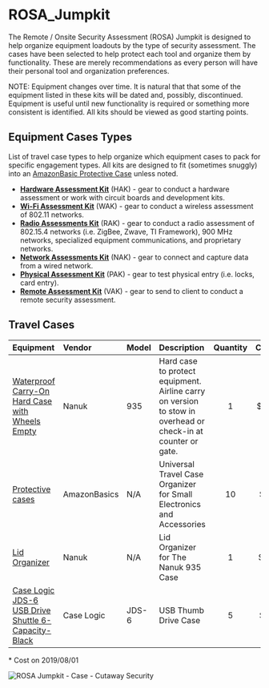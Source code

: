 # ROSA_Jumpkit
The Remote / Onsite Security Assessment (ROSA) Jumpkit is designed to help organize equipment loadouts by the type of security assessment. The cases have been selected to help protect each tool and organize them by functionality. These are merely recommendations as every person will have their personal tool and organization preferences.  

NOTE: Equipment changes over time. It is natural that that some of the equipment listed in these kits will be dated and, possibly, discontinued. Equipment is useful until new functionality is required or something more consistent is identified. All kits should be viewed as good starting points.

## Equipment Cases Types

List of travel case types to help organize which equipment cases to pack for specific engagement types. All kits are designed to fit (sometimes snuggly) into an [AmazonBasic Protective Case](https://www.amazon.com/gp/product/B0748141LD/ref=ppx_yo_dt_b_asin_title_o00_s02?ie=UTF8&psc=1) unless noted.

* [__Hardware Assessment Kit__](./Hardware/README.md) (HAK) - gear to conduct a hardware assessment or work with circuit boards and development kits.
* [__Wi-Fi Assessment Kit__](./Wi-Fi/README.md) (WAK) - gear to conduct a wireless assessment of 802.11 networks.
* [__Radio Assessments Kit__](./Radio/README.md) (RAK) - gear to conduct a radio assessment of 802.15.4 networks (i.e. ZigBee, Zwave, TI Framework), 900 MHz networks, specialized equipment communications, and proprietary networks.
* [__Network Assessments Kit__](./Network/README.md) (NAK) - gear to connect and capture data from a wired network.
* [__Physical Assessment Kit__](./Physical/README.md) (PAK) - gear to test physical entry (i.e. locks, card entry).
* [__Remote Assessment Kit__](./Remote/README.md) (VAK) - gear to send to client to conduct a remote security assessment.

## Travel Cases

| Equipment | Vendor | Model | Description | Quantity | Cost* | Note |
| :--- | :--- | :--- | :--- | :---: | :---: | :--- |
| [Waterproof Carry-On Hard Case with Wheels Empty](https://www.amazon.com/gp/product/B00BP8UL78/ref=ppx_yo_dt_b_asin_title_o00_s00?ie=UTF8&psc=1) | Nanuk | 935 | Hard case to protect equipment. Airline carry on version to stow in overhead or check-in at counter or gate. | 1 | $145 | Versions come with and without foam and lid storage. |
| [Protective cases](https://www.amazon.com/gp/product/B0748141LD/ref=ppx_yo_dt_b_asin_title_o00_s02?ie=UTF8&psc=1) | AmazonBasics | N/A | Universal Travel Case Organizer for Small Electronics and Accessories | 10 | $93 | Outer dimensions 9.5 x 5.4 x 2 inches |
| [Lid Organizer](https://www.amazon.com/gp/product/B01M6E6R0O/ref=ppx_yo_dt_b_asin_title_o01_s00?ie=UTF8&psc=1) | Nanuk | N/A | Lid Organizer for The Nanuk 935 Case | 1 | $ 43 | Approx. dims - 19.50" x 10.75" |
| [Case Logic JDS-6 USB Drive Shuttle 6-Capacity-Black](https://www.amazon.com/Case-Logic-JDS-6-Shuttle-6-Capacity-Black/dp/B0009Y7AX2) | Case Logic | JDS-6 | USB Thumb Drive Case | 5 | $32 | Cases to protect USB-style radio dongles |

\* Cost on 2019/08/01

![ROSA Jumpkit - Case - Cutaway Security](./Images/rosa_case_cutsec_v0.png)

